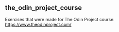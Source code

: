## the_odin_project_course
Exercises that were made for The Odin Project course: https://www.theodinproject.com/
